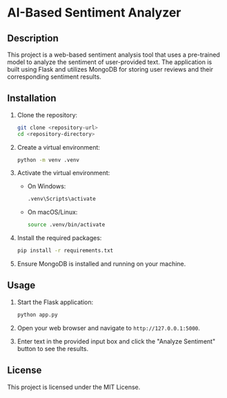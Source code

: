 # AI-Based Sentiment Analyzer

## Description
This project is a web-based sentiment analysis tool that uses a pre-trained model to analyze the sentiment of user-provided text. The application is built using Flask and utilizes MongoDB for storing user reviews and their corresponding sentiment results.

## Installation

1. Clone the repository:
   ```bash
   git clone <repository-url>
   cd <repository-directory>
   ```

2. Create a virtual environment:
   ```bash
   python -m venv .venv
   ```

3. Activate the virtual environment:
   - On Windows:
     ```bash
     .venv\Scripts\activate
     ```
   - On macOS/Linux:
     ```bash
     source .venv/bin/activate
     ```

4. Install the required packages:
   ```bash
   pip install -r requirements.txt
   ```

5. Ensure MongoDB is installed and running on your machine.

## Usage

1. Start the Flask application:
   ```bash
   python app.py
   ```

2. Open your web browser and navigate to `http://127.0.0.1:5000`.

3. Enter text in the provided input box and click the "Analyze Sentiment" button to see the results.

## License
This project is licensed under the MIT License.
